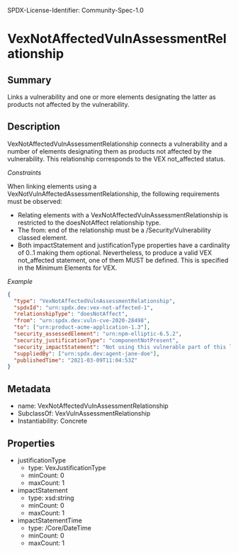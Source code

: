 SPDX-License-Identifier: Community-Spec-1.0

# VexNotAffectedVulnAssessmentRelationship

## Summary

Links a vulnerability and one or more elements designating the latter as products
not affected by the vulnerability.

## Description

VexNotAffectedVulnAssessmentRelationship connects a vulnerability and a number
of elements designating them as products not affected by the vulnerability.
This relationship corresponds to the VEX not_affected status.

*Constraints*

When linking elements using a VexNotVulnAffectedAssessmentRelationship, the
following requirements must be observed:

- Relating elements with a VexNotAffectedVulnAssessmentRelationship is
  restricted to the doesNotAffect relationship type.
- The from: end of the relationship must be a /Security/Vulnerability classed
  element.
- Both impactStatement and justificationType properties have a cardinality of
  0..1 making them optional. Nevertheless, to produce a valid VEX not_affected
  statement, one of them MUST be defined. This is specified in the Minimum
  Elements for VEX.

*Example*

```json
{
  "type": "VexNotAffectedVulnAssessmentRelationship",
  "spdxId": "urn:spdx.dev:vex-not-affected-1",
  "relationshipType": "doesNotAffect",
  "from": "urn:spdx.dev:vuln-cve-2020-28498",
  "to": ["urn:product-acme-application-1.3"],
  "security_assessedElement": "urn:npm-elliptic-6.5.2",
  "security_justificationType": "componentNotPresent",
  "security_impactStatement": "Not using this vulnerable part of this library.",
  "suppliedBy": ["urn:spdx.dev:agent-jane-doe"],
  "publishedTime": "2021-03-09T11:04:53Z"
}
```

## Metadata

- name: VexNotAffectedVulnAssessmentRelationship
- SubclassOf: VexVulnAssessmentRelationship
- Instantiability: Concrete

## Properties

- justificationType
  - type: VexJustificationType
  - minCount: 0
  - maxCount: 1
- impactStatement
  - type: xsd:string
  - minCount: 0
  - maxCount: 1
- impactStatementTime
  - type: /Core/DateTime
  - minCount: 0
  - maxCount: 1
